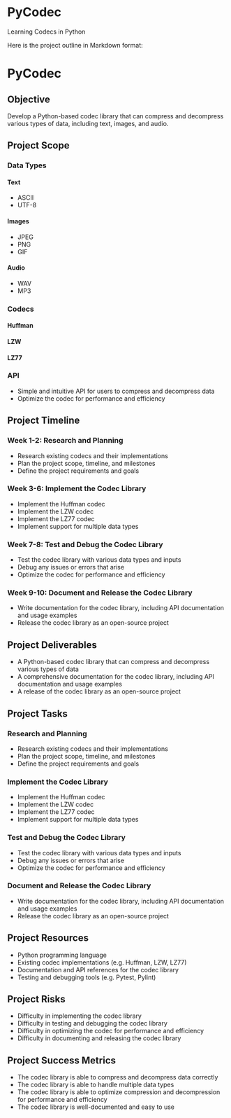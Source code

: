 # PyCodec
Learning Codecs in Python

Here is the project outline in Markdown format:

**PyCodec**
================

**Objective**
------------

Develop a Python-based codec library that can compress and decompress various types of data, including text, images, and audio.

**Project Scope**
----------------

### Data Types
#### Text
* ASCII
* UTF-8

#### Images
* JPEG
* PNG
* GIF

#### Audio
* WAV
* MP3

### Codecs
#### Huffman
#### LZW
#### LZ77

### API
* Simple and intuitive API for users to compress and decompress data
* Optimize the codec for performance and efficiency

**Project Timeline**
-------------------

### Week 1-2: Research and Planning
* Research existing codecs and their implementations
* Plan the project scope, timeline, and milestones
* Define the project requirements and goals

### Week 3-6: Implement the Codec Library
* Implement the Huffman codec
* Implement the LZW codec
* Implement the LZ77 codec
* Implement support for multiple data types

### Week 7-8: Test and Debug the Codec Library
* Test the codec library with various data types and inputs
* Debug any issues or errors that arise
* Optimize the codec for performance and efficiency

### Week 9-10: Document and Release the Codec Library
* Write documentation for the codec library, including API documentation and usage examples
* Release the codec library as an open-source project

**Project Deliverables**
-------------------------

* A Python-based codec library that can compress and decompress various types of data
* A comprehensive documentation for the codec library, including API documentation and usage examples
* A release of the codec library as an open-source project

**Project Tasks**
----------------

### Research and Planning
* Research existing codecs and their implementations
* Plan the project scope, timeline, and milestones
* Define the project requirements and goals

### Implement the Codec Library
* Implement the Huffman codec
* Implement the LZW codec
* Implement the LZ77 codec
* Implement support for multiple data types

### Test and Debug the Codec Library
* Test the codec library with various data types and inputs
* Debug any issues or errors that arise
* Optimize the codec for performance and efficiency

### Document and Release the Codec Library
* Write documentation for the codec library, including API documentation and usage examples
* Release the codec library as an open-source project

**Project Resources**
--------------------

* Python programming language
* Existing codec implementations (e.g. Huffman, LZW, LZ77)
* Documentation and API references for the codec library
* Testing and debugging tools (e.g. Pytest, Pylint)

**Project Risks**
----------------

* Difficulty in implementing the codec library
* Difficulty in testing and debugging the codec library
* Difficulty in optimizing the codec for performance and efficiency
* Difficulty in documenting and releasing the codec library

**Project Success Metrics**
-------------------------

* The codec library is able to compress and decompress data correctly
* The codec library is able to handle multiple data types
* The codec library is able to optimize compression and decompression for performance and efficiency
* The codec library is well-documented and easy to use
